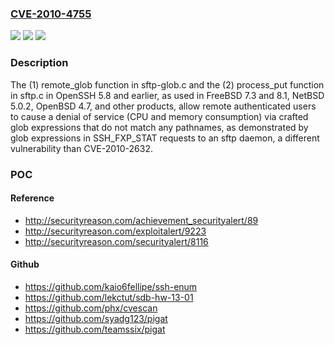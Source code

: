 ### [CVE-2010-4755](https://cve.mitre.org/cgi-bin/cvename.cgi?name=CVE-2010-4755)
![](https://img.shields.io/static/v1?label=Product&message=n%2Fa&color=blue)
![](https://img.shields.io/static/v1?label=Version&message=n%2Fa&color=blue)
![](https://img.shields.io/static/v1?label=Vulnerability&message=n%2Fa&color=brighgreen)

### Description

The (1) remote_glob function in sftp-glob.c and the (2) process_put function in sftp.c in OpenSSH 5.8 and earlier, as used in FreeBSD 7.3 and 8.1, NetBSD 5.0.2, OpenBSD 4.7, and other products, allow remote authenticated users to cause a denial of service (CPU and memory consumption) via crafted glob expressions that do not match any pathnames, as demonstrated by glob expressions in SSH_FXP_STAT requests to an sftp daemon, a different vulnerability than CVE-2010-2632.

### POC

#### Reference
- http://securityreason.com/achievement_securityalert/89
- http://securityreason.com/exploitalert/9223
- http://securityreason.com/securityalert/8116

#### Github
- https://github.com/kaio6fellipe/ssh-enum
- https://github.com/lekctut/sdb-hw-13-01
- https://github.com/phx/cvescan
- https://github.com/syadg123/pigat
- https://github.com/teamssix/pigat

